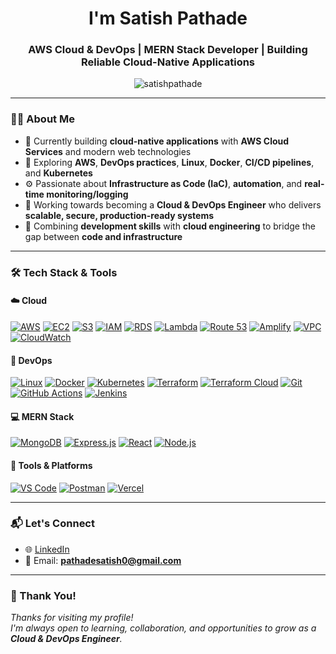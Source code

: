 <h1 align="center">I'm Satish Pathade</h1>
<h3 align="center">AWS Cloud & DevOps | MERN Stack Developer | Building Reliable Cloud-Native Applications</h3>

<p align="center">
  <img src="https://komarev.com/ghpvc/?username=satishpathade&label=Profile%20views&color=0e75b6&style=flat" alt="satishpathade" />
</p>

---

### 🧑‍💻 About Me

- 🔭 Currently building **cloud-native applications** with **AWS Cloud Services** and modern web technologies  
- 🌱 Exploring **AWS**, **DevOps practices**, **Linux**, **Docker**, **CI/CD pipelines**, and **Kubernetes**  
- ⚙️ Passionate about **Infrastructure as Code (IaC)**, **automation**, and **real-time monitoring/logging**  
- 🚀 Working towards becoming a **Cloud & DevOps Engineer** who delivers **scalable, secure, production-ready systems**  
- 🧩 Combining **development skills** with **cloud engineering** to bridge the gap between **code and infrastructure**  
  
---

### 🛠️ Tech Stack & Tools

#### ☁️ Cloud
[![AWS](https://img.shields.io/badge/AWS-FF9900?style=for-the-badge&logo=amazonaws&logoColor=white)](https://aws.amazon.com/)
[![EC2](https://img.shields.io/badge/AWS%20EC2-orange?style=for-the-badge&logo=amazonaws&logoColor=white)](https://aws.amazon.com/ec2/)
[![S3](https://img.shields.io/badge/AWS%20S3-569A31?style=for-the-badge&logo=amazonaws&logoColor=white)](https://aws.amazon.com/s3/)
[![IAM](https://img.shields.io/badge/AWS%20IAM-FF9900?style=for-the-badge&logo=amazonaws&logoColor=white)](https://aws.amazon.com/iam/)
[![RDS](https://img.shields.io/badge/AWS%20RDS-527FFF?style=for-the-badge&logo=amazonaws&logoColor=white)](https://aws.amazon.com/rds/)
[![Lambda](https://img.shields.io/badge/AWS%20Lambda-FF9900?style=for-the-badge&logo=aws-lambda&logoColor=white)](https://aws.amazon.com/lambda/)
[![Route 53](https://img.shields.io/badge/AWS%20Route%2053-232F3E?style=for-the-badge&logo=amazonaws&logoColor=white)](https://aws.amazon.com/route53/)
[![Amplify](https://img.shields.io/badge/AWS%20Amplify-FF9900?style=for-the-badge&logo=aws-amplify&logoColor=white)](https://aws.amazon.com/amplify/)
[![VPC](https://img.shields.io/badge/AWS%20VPC-232F3E?style=for-the-badge&logo=amazonaws&logoColor=white)](https://aws.amazon.com/vpc/)
[![CloudWatch](https://img.shields.io/badge/AWS%20CloudWatch-FF4F8B?style=for-the-badge&logo=amazonaws&logoColor=white)](https://aws.amazon.com/cloudwatch/)

#### 🔧 DevOps
[![Linux](https://img.shields.io/badge/Linux-FCC624?style=for-the-badge&logo=linux&logoColor=black)](https://ubuntu.com/)
[![Docker](https://img.shields.io/badge/Docker-2496ED?style=for-the-badge&logo=docker&logoColor=white)](https://www.docker.com/)
[![Kubernetes](https://img.shields.io/badge/Kubernetes-326CE5?style=for-the-badge&logo=kubernetes&logoColor=white)](https://kubernetes.io/)
[![Terraform](https://img.shields.io/badge/Terraform-7B42BC?style=for-the-badge&logo=terraform&logoColor=white)](https://www.terraform.io/)
[![Terraform Cloud](https://img.shields.io/badge/Terraform%20Cloud-7B42BC?style=for-the-badge&logo=terraform&logoColor=white)](https://www.terraform.io/cloud)
[![Git](https://img.shields.io/badge/Git-F05032?style=for-the-badge&logo=git&logoColor=white)](https://git-scm.com/)
[![GitHub Actions](https://img.shields.io/badge/GitHub%20Actions-2088FF?style=for-the-badge&logo=github-actions&logoColor=white)](https://docs.github.com/en/actions)
[![Jenkins](https://img.shields.io/badge/Jenkins-D24939?style=for-the-badge&logo=jenkins&logoColor=white)](https://www.jenkins.io/)

#### 💻 MERN Stack
[![MongoDB](https://img.shields.io/badge/MongoDB-4EA94B?style=for-the-badge&logo=mongodb&logoColor=white)](https://www.mongodb.com/)
[![Express.js](https://img.shields.io/badge/Express.js-black?style=for-the-badge&logo=express&logoColor=white)](https://expressjs.com/)
[![React](https://img.shields.io/badge/React-20232A?style=for-the-badge&logo=react&logoColor=61DAFB)](https://reactjs.org/)
[![Node.js](https://img.shields.io/badge/Node.js-339933?style=for-the-badge&logo=node-dot-js&logoColor=white)](https://nodejs.org/)

#### 🧰 Tools & Platforms
[![VS Code](https://img.shields.io/badge/VS%20Code-007ACC?style=for-the-badge&logo=visual-studio-code&logoColor=white)](https://code.visualstudio.com/)
[![Postman](https://img.shields.io/badge/Postman-FF6C37?style=for-the-badge&logo=postman&logoColor=white)](https://www.postman.com/)
[![Vercel](https://img.shields.io/badge/Vercel-000000?style=for-the-badge&logo=vercel&logoColor=white)](https://vercel.com/)

---

### 📬 Let's Connect

- 🌐 [LinkedIn](https://www.linkedin.com/in/satish-pathade)
- 📧 Email: **pathadesatish0@gmail.com**
---

### 🙏 Thank You!
_Thanks for visiting my profile!_  
_I'm always open to learning, collaboration, and opportunities to grow as a **Cloud & DevOps Engineer**._

